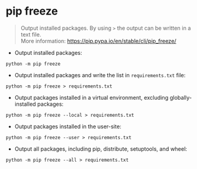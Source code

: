 # pip freeze

> Output installed packages. By using `>` the output can be written in a text file.<br>
> More information: <https://pip.pypa.io/en/stable/cli/pip_freeze/>

- Output installed packages:

`python -m pip freeze`

- Output installed packages and write the list in `requirements.txt` file:

`python -m pip freeze > requirements.txt`

- Output packages installed in a virtual environment, excluding globally-installed packages:

`python -m pip freeze --local > requirements.txt`

- Output packages installed in the user-site:

`python -m pip freeze --user > requirements.txt`

- Output all packages, including pip, distribute, setuptools, and wheel:

`python -m pip freeze --all > requirements.txt`
